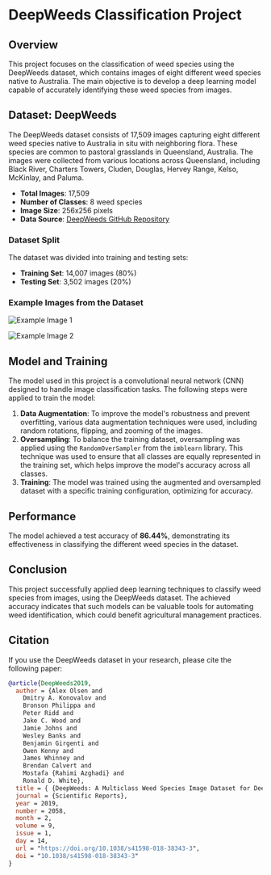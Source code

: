 
# DeepWeeds Classification Project

## Overview

This project focuses on the classification of weed species using the DeepWeeds dataset, which contains images of eight different weed species native to Australia. The main objective is to develop a deep learning model capable of accurately identifying these weed species from images.

## Dataset: DeepWeeds

The DeepWeeds dataset consists of 17,509 images capturing eight different weed species native to Australia in situ with neighboring flora. These species are common to pastoral grasslands in Queensland, Australia. The images were collected from various locations across Queensland, including Black River, Charters Towers, Cluden, Douglas, Hervey Range, Kelso, McKinlay, and Paluma.

- **Total Images**: 17,509
- **Number of Classes**: 8 weed species
- **Image Size**: 256x256 pixels
- **Data Source**: [DeepWeeds GitHub Repository](https://github.com/AlexOlsen/DeepWeeds)

### Dataset Split

The dataset was divided into training and testing sets:
- **Training Set**: 14,007 images (80%)
- **Testing Set**: 3,502 images (20%)

### Example Images from the Dataset

![Example Image 1](https://camo.githubusercontent.com/17520c5c3dc2dfc7537862d604e084cbeacd8d9066c0ff08a58104c455ae3cb9/68747470733a2f2f692e696d6775722e636f6d2f3265306f77386c2e706e67)

![Example Image 2](https://camo.githubusercontent.com/5c4f84751644ecc545bf5dde4717e69083569f0efff777ebc84fd4501d90317f/68747470733a2f2f692e696d6775722e636f6d2f73636d4a6353332e6a7067)

## Model and Training

The model used in this project is a convolutional neural network (CNN) designed to handle image classification tasks. The following steps were applied to train the model:

1. **Data Augmentation**: To improve the model's robustness and prevent overfitting, various data augmentation techniques were used, including random rotations, flipping, and zooming of the images.
2. **Oversampling**: To balance the training dataset, oversampling was applied using the `RandomOverSampler` from the `imblearn` library. This technique was used to ensure that all classes are equally represented in the training set, which helps improve the model's accuracy across all classes.
3. **Training**: The model was trained using the augmented and oversampled dataset with a specific training configuration, optimizing for accuracy.

## Performance

The model achieved a test accuracy of **86.44%**, demonstrating its effectiveness in classifying the different weed species in the dataset.

## Conclusion

This project successfully applied deep learning techniques to classify weed species from images, using the DeepWeeds dataset. The achieved accuracy indicates that such models can be valuable tools for automating weed identification, which could benefit agricultural management practices.

## Citation

If you use the DeepWeeds dataset in your research, please cite the following paper:

```bibtex
@article{DeepWeeds2019,
  author = {Alex Olsen and
    Dmitry A. Konovalov and
    Bronson Philippa and
    Peter Ridd and
    Jake C. Wood and
    Jamie Johns and
    Wesley Banks and
    Benjamin Girgenti and
    Owen Kenny and
    James Whinney and
    Brendan Calvert and
    Mostafa {Rahimi Azghadi} and
    Ronald D. White},
  title = { {DeepWeeds: A Multiclass Weed Species Image Dataset for Deep Learning} },
  journal = {Scientific Reports},
  year = 2019,
  number = 2058,
  month = 2,
  volume = 9,
  issue = 1,
  day = 14,
  url = "https://doi.org/10.1038/s41598-018-38343-3",
  doi = "10.1038/s41598-018-38343-3"
}
```
